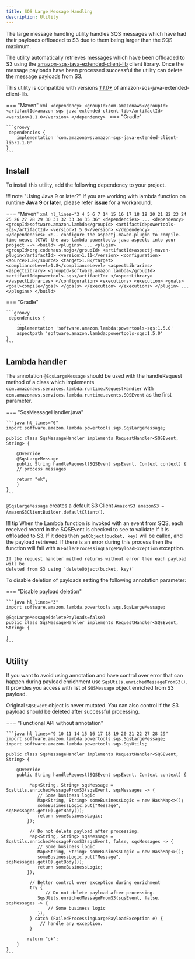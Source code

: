 ```yaml
---
title: SQS Large Message Handling
description: Utility
---
```


The large message handling utility handles SQS messages which have had their payloads
offloaded to S3 due to them being larger than the SQS maximum.

The utility automatically retrieves messages which have been offloaded to S3 using the
[amazon-sqs-java-extended-client-lib](https://github.com/awslabs/amazon-sqs-java-extended-client-lib)
client library. Once the message payloads have been processed successful the
utility can delete the message payloads from S3.

This utility is compatible with versions *[1.1.0+](https://github.com/awslabs/amazon-sqs-java-extended-client-lib)* of amazon-sqs-java-extended-client-lib.

=== "Maven"
    ```xml
    <dependency>
        <groupId>com.amazonaws</groupId>
        <artifactId>amazon-sqs-java-extended-client-lib</artifactId>
        <version>1.1.0</version>
    </dependency>
    ```
=== "Gradle"

    ```groovy
     dependencies {
        implementation 'com.amazonaws:amazon-sqs-java-extended-client-lib:1.1.0'
    }
    ```

## Install

To install this utility, add the following dependency to your project.

!!! note "Using Java 9 or later?"
If you are working with lambda function on runtime **Java 9 or later**, please refer **[issue](https://github.com/awslabs/aws-lambda-powertools-java/issues/50)** for a workaround.

=== "Maven"
    ```xml hl_lines="3 4 5 6 7 14 15 16 17 18 19 20 21 22 23 24 25 26 27 28 29 30 31 32 33 34 35 36"
    <dependencies>
        ...
        <dependency>
            <groupId>software.amazon.lambda</groupId>
            <artifactId>powertools-sqs</artifactId>
            <version>1.5.0</version>
        </dependency>
        ...
    </dependencies>
    <!-- configure the aspectj-maven-plugin to compile-time weave (CTW) the aws-lambda-powertools-java aspects into your project -->
    <build>
        <plugins>
            ...
            <plugin>
                 <groupId>org.codehaus.mojo</groupId>
                 <artifactId>aspectj-maven-plugin</artifactId>
                 <version>1.11</version>
                 <configuration>
                     <source>1.8</source>
                     <target>1.8</target>
                     <complianceLevel>1.8</complianceLevel>
                     <aspectLibraries>
                         <aspectLibrary>
                             <groupId>software.amazon.lambda</groupId>
                             <artifactId>powertools-sqs</artifactId>
                         </aspectLibrary>
                     </aspectLibraries>
                 </configuration>
                 <executions>
                     <execution>
                         <goals>
                             <goal>compile</goal>
                         </goals>
                     </execution>
                 </executions>
            </plugin>
            ...
        </plugins>
    </build>
    ```

=== "Gradle"

    ```groovy
     dependencies {
        ...
        implementation 'software.amazon.lambda:powertools-sqs:1.5.0'
        aspectpath 'software.amazon.lambda:powertools-sqs:1.5.0'
    }
    ```

## Lambda handler

The annotation `@SqsLargeMessage` should be used with the handleRequest method of a class
which implements `com.amazonaws.services.lambda.runtime.RequestHandler` with
`com.amazonaws.services.lambda.runtime.events.SQSEvent` as the first parameter.

=== "SqsMessageHandler.java"

    ```java hl_lines="6"
    import software.amazon.lambda.powertools.sqs.SqsLargeMessage;

    public class SqsMessageHandler implements RequestHandler<SQSEvent, String> {
    
        @Override
        @SqsLargeMessage
        public String handleRequest(SQSEvent sqsEvent, Context context) {
        // process messages
    
        return "ok";
        }
    }
    ```

`@SqsLargeMessage` creates a default S3 Client `AmazonS3 amazonS3 = AmazonS3ClientBuilder.defaultClient()`.

!!! tip 
    When the Lambda function is invoked with an event from SQS, each received record
    in the SQSEvent is checked to see to validate if it is offloaded to S3.
    If it does then `getObject(bucket, key)` will be called, and the payload retrieved. 
    If there is an error during this process then the function will fail with a `FailedProcessingLargePayloadException` exception.
    
    If the request handler method returns without error then each payload will be
    deleted from S3 using `deleteObject(bucket, key)`

To disable deletion of payloads setting the following annotation parameter:

=== "Disable payload deletion"

    ```java hl_lines="3"
    import software.amazon.lambda.powertools.sqs.SqsLargeMessage;

    @SqsLargeMessage(deletePayloads=false)
    public class SqsMessageHandler implements RequestHandler<SQSEvent, String> {
    
    }
    ```

## Utility

If you want to avoid using annotation and have control over error that can happen during payload enrichment use `SqsUtils.enrichedMessageFromS3()`.
It provides you access with list of `SQSMessage` object enriched from S3 payload.

Original `SQSEvent` object is never mutated. You can also control if the S3 payload should be deleted after successful
processing.

=== "Functional API without annotation"

    ```java hl_lines="9 10 11 14 15 16 17 18 19 20 21 22 27 28 29"
    import software.amazon.lambda.powertools.sqs.SqsLargeMessage;
    import software.amazon.lambda.powertools.sqs.SqsUtils;

    public class SqsMessageHandler implements RequestHandler<SQSEvent, String> {
    
        @Override
        public String handleRequest(SQSEvent sqsEvent, Context context) {
    
             Map<String, String> sqsMessage = SqsUtils.enrichedMessageFromS3(sqsEvent, sqsMessages -> {
                // Some business logic
                Map<String, String> someBusinessLogic = new HashMap<>();
                someBusinessLogic.put("Message", sqsMessages.get(0).getBody());
                return someBusinessLogic;
            });
    
             // Do not delete payload after processing.
             Map<String, String> sqsMessage = SqsUtils.enrichedMessageFromS3(sqsEvent, false, sqsMessages -> {
                // Some business logic
                Map<String, String> someBusinessLogic = new HashMap<>();
                someBusinessLogic.put("Message", sqsMessages.get(0).getBody());
                return someBusinessLogic;
            });
    
             // Better control over exception during enrichment
             try {
                   // Do not delete payload after processing.
                SqsUtils.enrichedMessageFromS3(sqsEvent, false, sqsMessages -> {
                    // Some business logic
                });
             } catch (FailedProcessingLargePayloadException e) {
                 // handle any exception.
             }
    
            return "ok";
        }
    }
    ```